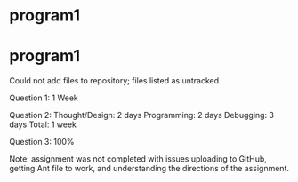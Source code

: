 # program1
# program1
Could not add files to repository; files listed as untracked

Question 1: 1 Week

Question 2:
	Thought/Design: 2 days
	Programming: 2 days
	Debugging: 3 days
	Total: 1 week

Question 3: 100%

Note: assignment was not completed with issues uploading to GitHub, getting Ant file to work, and understanding the directions of the assignment.
